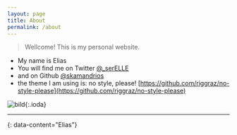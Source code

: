 ```yaml
---
layout: page
title: About
permalink: /about
---
```


> Wellcome! This is my personal website.


- My name is Elias
- You will find me on Twitter <a href='https://twitter.com/_serELLE'> @_serELLE</a>
- and on Github <a href='https://github.com/skamandrios'> @skamandrios</a>
- the theme I am using is: no style, please! [https://github.com/riggraz/no-style-please](https://github.com/riggraz/no-style-please)


![bild](../assets/img/testlogo.jpg){:.ioda}

---
{: data-content="Elias"}
